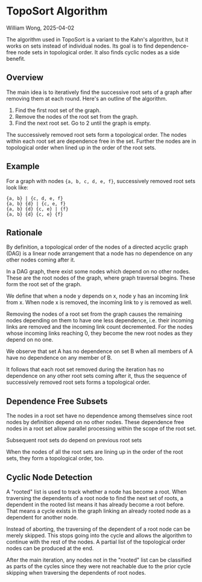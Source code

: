 
# TopoSort Algorithm

William Wong, 2025-04-02

The algorithm used in TopoSort is a variant to the Kahn's algorithm, 
but it works on sets instead of individual nodes.
Its goal is to find dependence-free node sets in topological order.
It also finds cyclic nodes as a side benefit.

## Overview

The main idea is to iteratively find the successive root sets of a graph after
removing them at each round.  Here's an outline of the algorithm.

1. Find the first root set of the graph.
2. Remove the nodes of the root set from the graph.
3. Find the next root set. Go to 2 until the graph is empty.

The successively removed root sets form a topological order. 
The nodes within each root set are dependence free in the set.
Further the nodes are in topological order when lined up in the order
of the root sets.

## Example

For a graph with nodes `{a, b, c, d, e, f}`, successively removed root sets look like:

```
{a, b} | {c, d, e, f}
{a, b} {d} | {c, e, f}
{a, b} {d} {c, e} | {f}
{a, b} {d} {c, e} {f}
```

## Rationale

By definition, a topological order of the nodes of a directed acyclic graph (DAG)
is a linear node arrangement that a node has no dependence on any other nodes coming after it.

In a DAG graph, there exist some nodes which depend on no other nodes. 
These are the root nodes of the graph, where graph traversal begins.
These form the root set of the graph.

We define that when a node y depends on x, node y has an incoming link from x.
When node x is removed, the incoming link to y is removed as well.

Removing the nodes of a root set from the graph causes the remaining nodes
depending on them to have one less dependence, i.e. their incoming links are removed
and the incoming link count decremented.  For the nodes whose incoming links
reaching 0, they become the new root nodes as they depend on no one.

We observe that set A has no dependence on set B when all members of A have
no dependence on any member of B.

It follows that each root set removed during the iteration has no dependence
on any other root sets coming after it, thus the sequence of successively removed
root sets forms a topological order.

## Dependence Free Subsets

The nodes in a root set have no dependence among themselves since root nodes 
by definition depend on no other nodes.  These dependence free nodes in 
a root set allow parallel processing within the scope of the root set.

Subsequent root sets do depend on previous root sets

When the nodes of all the root sets are lining up in the order of the root sets,
they form a topological order, too.

## Cyclic Node Detection

A "rooted" list is used to track whether a node has become a root.
When traversing the dependents of a root node to find the next set of roots,
a dependent in the rooted list means it has already become a root
before.  That means a cycle exists in the graph linking an already rooted
node as a dependent for another node.

Instead of aborting, the traversing of the dependent of a root node can be 
merely skipped. This stops going into the cycle and allows the algorithm to
continue with the rest of the nodes.  A partial list of the topological order
nodes can be produced at the end.

After the main iteration, any nodes not in the "rooted" list can be classified
as parts of the cycles since they were not reachable due to the prior cycle 
skipping when traversing the dependents of root nodes.

